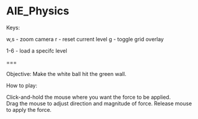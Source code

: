 # AIE_Physics

Keys:

w,s - zoom camera
r - reset current level
g - toggle grid overlay

1-6 - load a specifc level

===

Objective: Make the white ball hit the green wall.

How to play:

 Click-and-hold the mouse where you want the force to be applied.  
 Drag the mouse to adjust direction and magnitude of force.
 Release mouse to apply the force.